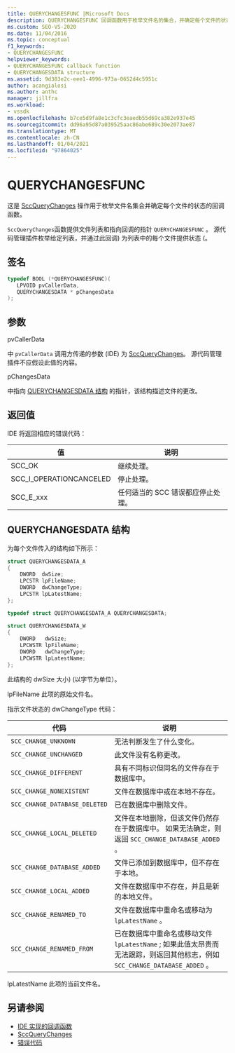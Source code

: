 ```yaml
---
title: QUERYCHANGESFUNC |Microsoft Docs
description: QUERYCHANGESFUNC 回调函数用于枚举文件名的集合，并确定每个文件的状态。
ms.custom: SEO-VS-2020
ms.date: 11/04/2016
ms.topic: conceptual
f1_keywords:
- QUERYCHANGESFUNC
helpviewer_keywords:
- QUERYCHANGESFUNC callback function
- QUERYCHANGESDATA structure
ms.assetid: 9d383e2c-eee1-4996-973a-0652d4c5951c
author: acangialosi
ms.author: anthc
manager: jillfra
ms.workload:
- vssdk
ms.openlocfilehash: b7ce5d9fa8e1c3cfc3eaedb55d69ca382e937e45
ms.sourcegitcommit: dd96a95d87a039525aac86abe689c30e2073ae87
ms.translationtype: MT
ms.contentlocale: zh-CN
ms.lasthandoff: 01/04/2021
ms.locfileid: "97864025"
---
```

# <a name="querychangesfunc"></a>QUERYCHANGESFUNC
这是 [SccQueryChanges](../extensibility/sccquerychanges-function.md) 操作用于枚举文件名集合并确定每个文件的状态的回调函数。

 `SccQueryChanges`函数提供文件列表和指向回调的指针 `QUERYCHANGESFUNC` 。 源代码管理插件枚举给定列表，并通过此回调) 为列表中的每个文件提供状态 (。

## <a name="signature"></a>签名

```cpp
typedef BOOL (*QUERYCHANGESFUNC)(
   LPVOID pvCallerData,
   QUERYCHANGESDATA * pChangesData
);
```

## <a name="parameters"></a>参数
 pvCallerData

中 `pvCallerData` 调用方传递的参数 (IDE) 为 [SccQueryChanges](../extensibility/sccquerychanges-function.md)。 源代码管理插件不应假设此值的内容。

 pChangesData

中指向 [QUERYCHANGESDATA 结构](#LinkQUERYCHANGESDATA) 的指针，该结构描述文件的更改。

## <a name="return-value"></a>返回值
 IDE 将返回相应的错误代码：

|值|说明|
|-----------|-----------------|
|SCC_OK|继续处理。|
|SCC_I_OPERATIONCANCELED|停止处理。|
|SCC_E_xxx|任何适当的 SCC 错误都应停止处理。|

## <a name="querychangesdata-structure"></a><a name="LinkQUERYCHANGESDATA"></a> QUERYCHANGESDATA 结构
 为每个文件传入的结构如下所示：

```cpp
struct QUERYCHANGESDATA_A
{
    DWORD  dwSize;
    LPCSTR lpFileName;
    DWORD  dwChangeType;
    LPCSTR lpLatestName;
};

typedef struct QUERYCHANGESDATA_A QUERYCHANGESDATA;

struct QUERYCHANGESDATA_W
{
    DWORD   dwSize;
    LPCWSTR lpFileName;
    DWORD   dwChangeType;
    LPCWSTR lpLatestName;
};
```

 此结构的 dwSize 大小)  (以字节为单位）。

 lpFileName 此项的原始文件名。

 指示文件状态的 dwChangeType 代码：

|代码|说明|
|----------|-----------------|
|`SCC_CHANGE_UNKNOWN`|无法判断发生了什么变化。|
|`SCC_CHANGE_UNCHANGED`|此文件没有名称更改。|
|`SCC_CHANGE_DIFFERENT`|具有不同标识但同名的文件存在于数据库中。|
|`SCC_CHANGE_NONEXISTENT`|文件在数据库中或在本地不存在。|
|`SCC_CHANGE_DATABASE_DELETED`|已在数据库中删除文件。|
|`SCC_CHANGE_LOCAL_DELETED`|文件在本地删除，但该文件仍然存在于数据库中。 如果无法确定，则返回 `SCC_CHANGE_DATABASE_ADDED` 。|
|`SCC_CHANGE_DATABASE_ADDED`|文件已添加到数据库中，但不存在于本地。|
|`SCC_CHANGE_LOCAL_ADDED`|文件在数据库中不存在，并且是新的本地文件。|
|`SCC_CHANGE_RENAMED_TO`|文件在数据库中重命名或移动为 `lpLatestName` 。|
|`SCC_CHANGE_RENAMED_FROM`|已在数据库中重命名或移动文件 `lpLatestName` ; 如果此值太昂贵而无法跟踪，则返回其他标志，例如 `SCC_CHANGE_DATABASE_ADDED` 。|

 lpLatestName 此项的当前文件名。

## <a name="see-also"></a>另请参阅
- [IDE 实现的回调函数](../extensibility/callback-functions-implemented-by-the-ide.md)
- [SccQueryChanges](../extensibility/sccquerychanges-function.md)
- [错误代码](../extensibility/error-codes.md)
